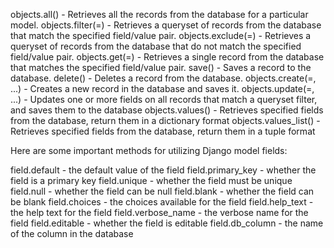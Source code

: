 objects.all() - Retrieves all the records from the database for a particular model.
objects.filter(<fieldname>=<value>) - Retrieves a queryset of records from the database that match the specified field/value pair.
objects.exclude(<fieldname>=<value>) - Retrieves a queryset of records from the database that do not match the specified field/value pair.
objects.get(<fieldname>=<value>) - Retrieves a single record from the database that matches the specified field/value pair.
save() - Saves a record to the database.
delete() - Deletes a record from the database.
objects.create(<fieldname>=<value>, ...) - Creates a new record in the database and saves it.
objects.update(<fieldname>=<value>, ...) - Updates one or more fields on all records that match a queryset filter, and saves them to the database
objects.values() - Retrieves specified fields from the database, return them in a dictionary format
objects.values_list() - Retrieves specified fields from the database, return them in a tuple format




Here are some important methods for utilizing Django model fields:

field.default - the default value of the field
field.primary_key - whether the field is a primary key
field.unique - whether the field must be unique
field.null - whether the field can be null
field.blank - whether the field can be blank
field.choices - the choices available for the field
field.help_text - the help text for the field
field.verbose_name - the verbose name for the field
field.editable - whether the field is editable
field.db_column - the name of the column in the database